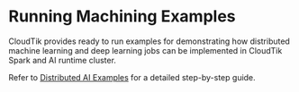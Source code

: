 # Running Machining Examples

CloudTik provides ready to run examples for demonstrating
how distributed machine learning and deep learning jobs can be implemented
in CloudTik Spark and AI runtime cluster.

Refer to [Distributed AI Examples](https://github.com/oap-project/cloudtik/tree/main/examples/ai)
for a detailed step-by-step guide.
